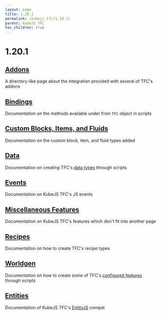 ```yaml
---
layout: page
title: 1.20.1
permalink: /kubejs_tfc/1.20.1/
parent: KubeJS TFC
has_children: true
---
```


# 1.20.1

## [Addons](addons/)

A directory-like page about the integration provided with several of TFC's addons

## [Bindings](bindings/)

Documentation on the methods available under from `TFC` object in scripts

## [Custom Blocks, Items, and Fluids](custom/)

Documentation on the custom block, item, and fluid types added

## [Data](data/)

Documentation on creating TFC's [data types](https://terrafirmacraft.github.io/Documentation/1.20.x/custom/) through scripts

## [Events](events/)

Documentation on KubeJS TFC's JS events

## [Miscellaneous Features](misc/)

Documentation on KubeJS TFC's features which don't fit into another page

## [Recipes](recipes/)

Documentation on how to create TFC's recipe types

## [Worldgen](worldgen/)

Documentation on how to create some of TFC's [configured features](https://terrafirmacraft.github.io/Documentation/1.20.x/worldgen/features/) through scripts

## [Entities](entities/)

Documentation of KubeJS TFC's [EntityJS](https://modrinth.com/mod/entityjs) compat
